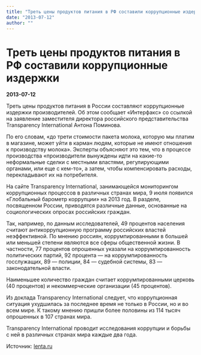 ```yaml
---
title: "Треть цены продуктов питания в РФ составили коррупционные издержки"
date: "2013-07-12"
author: ""
---
```


# Треть цены продуктов питания в РФ составили коррупционные издержки

**2013-07-12** 

Треть цены продуктов питания в России составляют коррупционные издержки производителей. Об этом сообщает «Интерфакс» со ссылкой на заявление заместителя директора российского представительства Transparency International Антона Поминова.

По его словам, «до трети стоимости пакета молока, которую мы платим в магазине, может уйти в карман людям, которые не имеют отношения к производству молока». Эксперты объясняют это тем, что в процессе производства «производители вынуждены идти на какие-то неформальные сделки с местными властями, регулирующими органами, или еще с кем-то», а затем, чтобы компенсировать расходы, перекладывают их на потребителя.

На сайте Transparency International, занимающейся мониторингом коррупционных процессов в различных странах мира, 9 июля появился «Глобальный барометр коррупции» на 2013 год. В разделе, посвященном России, приводятся различные данные, основанные на социологических опросах российских граждан.

Так, например, по данным исследователей, 49 процентов населения считают антикоррупционную программу российских властей неэффективной. По мнению россиян, коррумпированными в большей или меньшей степени являются все сферы общественной жизни. В частности, 77 процентов опрошенных указали на коррумпированность политических партий, 92 процента — на коррумпированность госслужащих, 89 — полиции, 84 — судебной системы, 83 — законодательной власти.

Наименьшее количество граждан считает коррумпированными церковь (40 процентов) и некоммерческие организации (45 процентов).

Из доклада Transparency International следует, что коррупционная ситуация ухудшилась за последнее время не только в России, но и во всем мире. К такому мнению пришли более половины из 114 тысяч опрошенных в 107 странах мира.

Transparency International проводит исследования коррупции и борьбы с ней в различных странах мира каждые два года.

Источник: [lenta.ru](http://lenta.ru/news/2013/07/09/corrupt/)